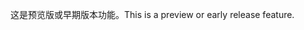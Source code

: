<span data-ttu-id="4cbc5-101">这是预览版或早期版本功能。</span><span class="sxs-lookup"><span data-stu-id="4cbc5-101">This is a preview or early release feature.</span></span>